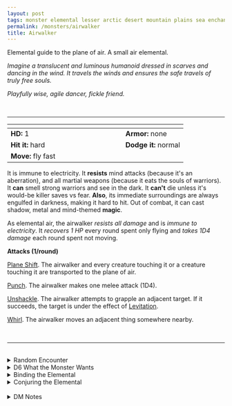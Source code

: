 ```yaml
---
layout: post
tags: monster elemental lesser arctic desert mountain plains sea enchanted magical air astral
permalink: /monsters/airwalker
title: Airwalker
---
```


Elemental guide to the plane of air. A small air elemental.

_Imagine a translucent and luminous humanoid dressed in scarves and dancing in the wind. It travels the winds and ensures the safe travels of truly free souls._

_Playfully wise, agile dancer, fickle friend._

<br>

---

|  <span style="display: inline-block; width:250px"></span>  |  |
| -------- | --------|
| **HD:** 1 | **Armor:** none  |
| **Hit it:** hard    | **Dodge it:** normal  |
| **Move:** fly fast     |   | 

It is immune to electricity. It **resists** mind attacks (because it's an aberration), and all martial weapons (because it eats the souls of warriors).
It **can** smell strong warriors and see in the dark.
It **can't** die unless it's would-be killer saves vs fear.
**Also**, its immediate surroundings are always engulfed in darkness, making it hard to hit.
Out of combat, it can cast shadow, metal and mind-themed **magic**.



As elemental air, the airwalker *resists all damage* and is *immune to electricity*. It *recovers 1 HP* every round spent only flying and *takes 1D4 damage* each round spent not moving.

**Attacks (1/round)**

<ins>Plane Shift</ins>. The airwalker and every creature touching it or a creature touching it are transported to the plane of air.

<ins>Punch</ins>. The airwalker makes one melee attack (1D4).

<ins>Unshackle</ins>. The airwalker attempts to grapple an adjacent target. If it succeeds, the target is under the effect of [Levitation](/2020/11/13/levitation/).

<ins>Whirl</ins>. The airwalker moves an adjacent thing somewhere nearby.

<br>

---

<br>

<details markdown="1">
<summary>Random Encounter</summary>

1. **Monster:** 1D6 airwalkers & 25% 1 traveling humanoid.
1. **Lair:** A giants floating pole with 1D12 swirling wind-chimes pointing at ever-shifting planar locations. <br>    &nbsp; OR <br>    **Omen:** The sound of a portal opening and a gust of wind.
1. **Spoor:** The spark of a portal closing and one final gust sweeping the area.
1. **Tracks:**  Eerie yet joyful wind chime noises.
1. **Trace:** [rumor] People in the area seem to routinely get things from the plane of air.
1. **Trace:** A *monk*, training to become one with the winds.
</details>

<details markdown="1">
<summary>D6 What the Monster Wants</summary>

1. Find a truly free soul and guide them to the endless skies of the plane of air.
1. Perform the 5 acts of the deadly alizee sky waltz. They are missing a dancer.
1. Steal fun things to throw away down the bottomless skies of the plane of air.
1. To race with you. They might train you if you win (giving you the punch attack).
1. Deliver an old monk to safety somewhere close-by; they just happen to have teleported in the wrong location.
1. Warn of a grave danger. They assume everybody can fly.
</details>

<details markdown="1">
<summary>Binding the Elemental</summary>

You gain a [Spell Dice](https://saltygoo.github.io/class/magic-user#spells), one Doom Point and ...

1. ... you plane-shift to a random location in the plane of air.
1. ... you are under a permanent levitation spell.
1. ... your weight is halved, you have disadvantage on strength checks.
1. ... you are under a permanent feather-fall.
1. ... you hover.
1. ... the spell word *Travel*.

If you roll a catastrophe, the elemental is released.
</details>

<details markdown="1">
<summary>Conjuring the Elemental</summary>

If you know the spell [Conjure](https://saltygoo.github.io/2020/11/12/conjure/), you can alter it in such a way for a minimum of 1 Spell Dice:

**Conjure Aerial Servant** <br>
R: self 

When casting the spell the caster must join hands with up to [dice] people. The airwalker will then ask each participant why they seek access to the plane of air. If the motive is anything beyond personal freedom, the person must pass a charisma check to successfully lie to the elemental. If everybody passes the check, the airwalker planeshifts the group to the location of their choice in the plane of air.
</details>

<br>

<details markdown="1">
<summary>DM Notes</summary>
I think the airwalker is an original creation of  [Richard J. Leblanc Jr](http://savevsdragon.blogspot.com/) in the [Creature Compendium](https://www.drivethrurpg.com/product/147588/CC1-Creature-Compendium). I loved it as-is, we don't have enough friendly elemental creatures. To signal the friendliness, I dropped their sword and armor. — SaltyGoo
</details>
